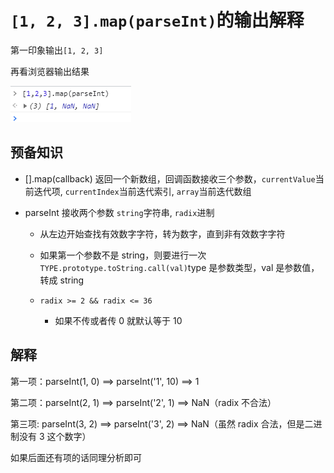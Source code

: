 <!-- 2021-08-05 09:41:31 -->

# `[1, 2, 3].map(parseInt)`的输出解释

第一印象输出`[1, 2, 3]`

再看浏览器输出结果

![](https://raw.githubusercontent.com/AaronKwong929/pictures/master/20210805091143.png)

## 预备知识

- [].map(callback) 返回一个新数组，回调函数接收三个参数，`currentValue`当前迭代项, `currentIndex`当前迭代索引, `array`当前迭代数组

- parseInt 接收两个参数 `string`字符串, `radix`进制

  - 从左边开始查找有效数字字符，转为数字，直到非有效数字字符

  - 如果第一个参数不是 string，则要进行一次`TYPE.prototype.toString.call(val)`type 是参数类型，val 是参数值，转成 string

  - `radix >= 2 && radix <= 36`

    - 如果不传或者传 0 就默认等于 10

## 解释

第一项：parseInt(1, 0) ==> parseInt('1', 10) ==> 1

第二项：parseInt(2, 1) ==> parseInt('2', 1) ==> NaN（radix 不合法）

第三项: parseInt(3, 2) ==> parseInt('3', 2) ==> NaN（虽然 radix 合法，但是二进制没有 3 这个数字）

如果后面还有项的话同理分析即可
